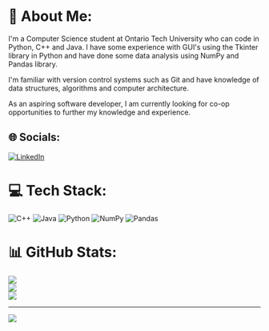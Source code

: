 # 💫 About Me:
I'm a Computer Science student at Ontario Tech University who can code in Python, C++ and Java. I have some experience with GUI's using the Tkinter library in Python and have done some data analysis using NumPy and Pandas library.

I'm familiar with version control systems such as Git and have knowledge of data structures, algorithms and computer architecture.

As an aspiring software developer, I am currently looking for co-op opportunities to further my knowledge and experience.

## 🌐 Socials:
[![LinkedIn](https://img.shields.io/badge/LinkedIn-%230077B5.svg?logo=linkedin&logoColor=white)](https://linkedin.com/in/sheida-ebrahimi-siaghi-462a6321b) 

# 💻 Tech Stack:
![C++](https://img.shields.io/badge/c++-%2300599C.svg?style=for-the-badge&logo=c%2B%2B&logoColor=white) ![Java](https://img.shields.io/badge/java-%23ED8B00.svg?style=for-the-badge&logo=java&logoColor=white) ![Python](https://img.shields.io/badge/python-3670A0?style=for-the-badge&logo=python&logoColor=ffdd54) ![NumPy](https://img.shields.io/badge/numpy-%23013243.svg?style=for-the-badge&logo=numpy&logoColor=white) ![Pandas](https://img.shields.io/badge/pandas-%23150458.svg?style=for-the-badge&logo=pandas&logoColor=white)
# 📊 GitHub Stats:
![](https://github-readme-stats.vercel.app/api?username=Sheida-Ebrahimi&theme=dark&hide_border=false&include_all_commits=true&count_private=true)<br/>
![](https://github-readme-streak-stats.herokuapp.com/?user=Sheida-Ebrahimi&theme=dark&hide_border=false)<br/>
![](https://github-readme-stats.vercel.app/api/top-langs/?username=Sheida-Ebrahimi&theme=dark&hide_border=false&include_all_commits=true&count_private=true&layout=compact)

---
[![](https://visitcount.itsvg.in/api?id=Sheida-Ebrahimi&icon=0&color=0)](https://visitcount.itsvg.in)

<!-- Proudly created with GPRM ( https://gprm.itsvg.in ) -->
